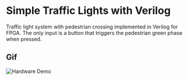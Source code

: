 # Simple Traffic Lights with Verilog
Traffic light system with pedestrian crossing implemented in Verilog for FPGA. 
The only input is a button that triggers the pedestrian green phase when pressed.

## Gif

![Hardware Demo](gifs/traffic.gif)
